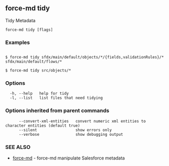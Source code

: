 ## force-md tidy

Tidy Metadata

```
force-md tidy [flags]
```

### Examples

```

$ force-md tidy sfdx/main/default/objects/*/{fields,validationRules}/* sfdx/main/default/flows/*

$ force-md tidy src/objects/*

```

### Options

```
  -h, --help   help for tidy
  -l, --list   list files that need tidying
```

### Options inherited from parent commands

```
      --convert-xml-entities   convert numeric xml entities to character entities (default true)
      --silent                 show errors only
      --verbose                show debugging output
```

### SEE ALSO

* [force-md](force-md.md)	 - force-md manipulate Salesforce metadata

